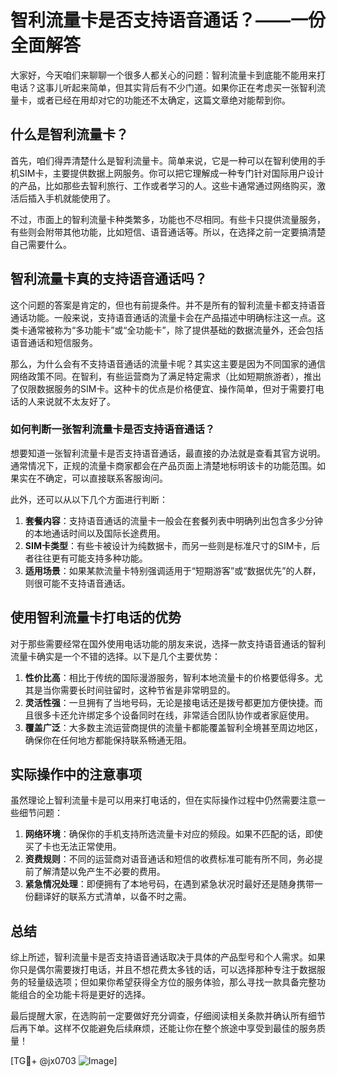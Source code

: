 # 智利流量卡是否支持语音通话？——一份全面解答

大家好，今天咱们来聊聊一个很多人都关心的问题：智利流量卡到底能不能用来打电话？这事儿听起来简单，但其实背后有不少门道。如果你正在考虑买一张智利流量卡，或者已经在用却对它的功能还不太确定，这篇文章绝对能帮到你。

## 什么是智利流量卡？

首先，咱们得弄清楚什么是智利流量卡。简单来说，它是一种可以在智利使用的手机SIM卡，主要提供数据上网服务。你可以把它理解成一种专门针对国际用户设计的产品，比如那些去智利旅行、工作或者学习的人。这些卡通常通过网络购买，激活后插入手机就能使用了。

不过，市面上的智利流量卡种类繁多，功能也不尽相同。有些卡只提供流量服务，有些则会附带其他功能，比如短信、语音通话等。所以，在选择之前一定要搞清楚自己需要什么。

## 智利流量卡真的支持语音通话吗？

这个问题的答案是肯定的，但也有前提条件。并不是所有的智利流量卡都支持语音通话功能。一般来说，支持语音通话的流量卡会在产品描述中明确标注这一点。这类卡通常被称为“多功能卡”或“全功能卡”，除了提供基础的数据流量外，还会包括语音通话和短信服务。

那么，为什么会有不支持语音通话的流量卡呢？其实这主要是因为不同国家的通信网络政策不同。在智利，有些运营商为了满足特定需求（比如短期旅游者），推出了仅限数据服务的SIM卡。这种卡的优点是价格便宜、操作简单，但对于需要打电话的人来说就不太友好了。

### 如何判断一张智利流量卡是否支持语音通话？

想要知道一张智利流量卡是否支持语音通话，最直接的办法就是查看其官方说明。通常情况下，正规的流量卡商家都会在产品页面上清楚地标明该卡的功能范围。如果实在不确定，可以直接联系客服询问。

此外，还可以从以下几个方面进行判断：

1. **套餐内容**：支持语音通话的流量卡一般会在套餐列表中明确列出包含多少分钟的本地通话时间以及国际长途费用。
2. **SIM卡类型**：有些卡被设计为纯数据卡，而另一些则是标准尺寸的SIM卡，后者往往更有可能支持多种功能。
3. **适用场景**：如果某款流量卡特别强调适用于“短期游客”或“数据优先”的人群，则很可能不支持语音通话。

## 使用智利流量卡打电话的优势

对于那些需要经常在国外使用电话功能的朋友来说，选择一款支持语音通话的智利流量卡确实是一个不错的选择。以下是几个主要优势：

1. **性价比高**：相比于传统的国际漫游服务，智利本地流量卡的价格要低得多。尤其是当你需要长时间驻留时，这种节省是非常明显的。
2. **灵活性强**：一旦拥有了当地号码，无论是接电话还是拨号都更加方便快捷。而且很多卡还允许绑定多个设备同时在线，非常适合团队协作或者家庭使用。
3. **覆盖广泛**：大多数主流运营商提供的流量卡都能覆盖智利全境甚至周边地区，确保你在任何地方都能保持联系畅通无阻。

## 实际操作中的注意事项

虽然理论上智利流量卡是可以用来打电话的，但在实际操作过程中仍然需要注意一些细节问题：

1. **网络环境**：确保你的手机支持所选流量卡对应的频段。如果不匹配的话，即使买了卡也无法正常使用。
2. **资费规则**：不同的运营商对语音通话和短信的收费标准可能有所不同，务必提前了解清楚以免产生不必要的费用。
3. **紧急情况处理**：即便拥有了本地号码，在遇到紧急状况时最好还是随身携带一份翻译好的联系方式清单，以备不时之需。

## 总结

综上所述，智利流量卡是否支持语音通话取决于具体的产品型号和个人需求。如果你只是偶尔需要拨打电话，并且不想花费太多钱的话，可以选择那种专注于数据服务的轻量级选项；但如果你希望获得全方位的服务体验，那么寻找一款具备完整功能组合的全功能卡将是更好的选择。

最后提醒大家，在选购前一定要做好充分调查，仔细阅读相关条款并确认所有细节后再下单。这样不仅能避免后续麻烦，还能让你在整个旅途中享受到最佳的服务质量！

[TG💪+ @jx0703 ![Image](https://github.com/user-attachments/assets/dbca1d08-cadb-493c-b0ec-ad6f7a83f270)]